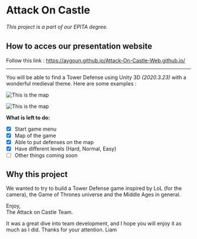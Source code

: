 # Attack On Castle

###### _This project is a part of our EPITA degree._

## How to acces our presentation website
Follow this link :
https://aygoun.github.io/Attack-On-Castle-Web.github.io/

<hr>

You will be able to find a Tower Defense using Unity 3D *(2020.3.23)* with a wonderful medieval theme.
Here are some examples :

![This is the
map](https://github.com/Bardakor/Attack-On-Castle/blob/main/readmePictures/mapCastle.png)


![This is the
map](https://github.com/Bardakor/Attack-On-Castle/blob/main/readmePictures/mapCastle2.png)

**What is left to do:**
- [x] Start game menu
- [x] Map of the game
- [x] Able to put defenses on the map
- [x] Have different levels (Hard, Normal, Easy)
- [ ] Other things coming soon

## Why this project
We wanted to try to build a Tower Defense game inspired by LoL (for the camera), the Game of Thrones universe and the Middle Ages in general.

Enjoy, <br>
The Attack on Castle Team.

It was a great dive into team development, and I hope you will enjoy it as much as I did. Thanks for your attention. Liam
